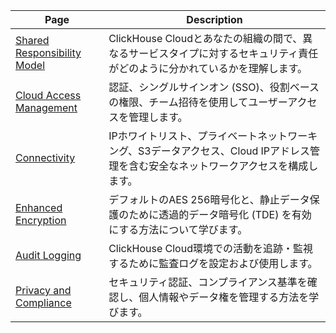 

| Page                                                          | Description                                                                                                                        |
|---------------------------------------------------------------|------------------------------------------------------------------------------------------------------------------------------------|
| [Shared Responsibility Model](/cloud/security/shared-responsibility-model) | ClickHouse Cloudとあなたの組織の間で、異なるサービスタイプに対するセキュリティ責任がどのように分かれているかを理解します。   |
| [Cloud Access Management](/cloud/security/cloud-access-management)   | 認証、シングルサインオン (SSO)、役割ベースの権限、チーム招待を使用してユーザーアクセスを管理します。                        |
| [Connectivity](/cloud/security/connectivity)                      | IPホワイトリスト、プライベートネットワーキング、S3データアクセス、Cloud IPアドレス管理を含む安全なネットワークアクセスを構成します。     |
| [Enhanced Encryption](/cloud/security/cmek)                                | デフォルトのAES 256暗号化と、静止データ保護のために透過的データ暗号化 (TDE) を有効にする方法について学びます。 |
| [Audit Logging](/cloud/security/audit-logging)                             | ClickHouse Cloud環境での活動を追跡・監視するために監査ログを設定および使用します。                                 |
| [Privacy and Compliance](/cloud/security/privacy-compliance-overview)      | セキュリティ認証、コンプライアンス基準を確認し、個人情報やデータ権を管理する方法を学びます。           |
